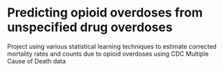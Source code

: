 # Predicting opioid overdoses from unspecified drug overdoses
Project using various statistical learning techniques to estimate corrected mortality rates and counts due to opioid overdoses using CDC Multiple Cause of Death data
